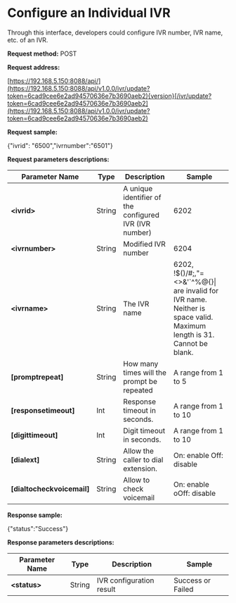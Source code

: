 # Configure an Individual IVR

Through this interface, developers could configure IVR number, IVR name, etc. of an IVR.

**Request method:** POST

**Request address:**

[https://192.168.5.150:8088/api/](https://192.168.5.150:8088/api/v1.0.0/ivr/update?token=6cad9cee6e2ad94570636e7b3690aeb2){version}[/ivr/update?token=6cad9cee6e2ad94570636e7b3690aeb2](https://192.168.5.150:8088/api/v1.0.0/ivr/update?token=6cad9cee6e2ad94570636e7b3690aeb2)

**Request sample:**

{"ivrid": "6500","ivrnumber":"6501"}

**Request parameters descriptions:**

| **Parameter Name** | **Type** | **Description** | **Sample** |
| --- | --- | --- | --- |
| **&lt;ivrid&gt;** | String | A unique identifier of the configured IVR \(IVR number\) | 6202 |
| **&lt;ivrnumber&gt;** | String | Modified IVR number | 6204 |
| **&lt;ivrname&gt;** | String | The IVR name | 6202, !$\(\)\/\#;,\"=&lt;&gt;&'\`^%@{}\| are invalid for IVR name. Neither is space valid. Maximum length is 31. Cannot be blank. |
| **\[promptrepeat\]** | String | How many times will the prompt be repeated | A range from 1 to 5 |
| **\[responsetimeout\]** | Int | Response timeout in seconds. | A range from 1 to 10 |
| **\[digittimeout\]** | Int | Digit timeout in seconds. | A range from 1 to 10 |
| **\[dialext\]** | String | Allow the caller to dial extension. | On: enable  Off: disable |
| **\[dialtocheckvoicemail\]** | String | Allow to check voicemail | On: enable  oOff: disable |

**Response sample:**

{"status":"Success"}

**Response parameters descriptions:**

| **Parameter Name** | **Type** | **Description** | **Sample** |
| --- | --- | --- | --- |
| **&lt;status&gt;** | String | IVR configuration result | Success or Failed |



